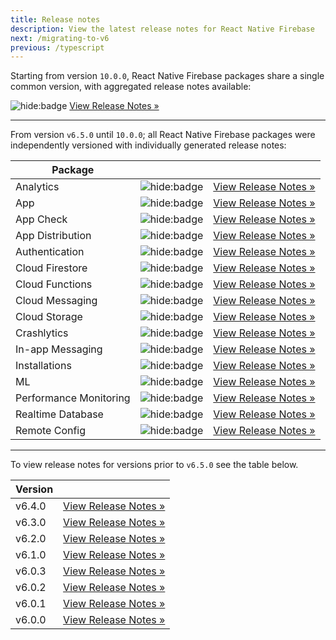 ```yaml
---
title: Release notes
description: View the latest release notes for React Native Firebase
next: /migrating-to-v6
previous: /typescript
---
```


Starting from version `10.0.0`, React Native Firebase packages share a single common version, with aggregated release notes available:

![hide:badge](https://img.shields.io/npm/v/@react-native-firebase/app.svg?style=for-the-badge&logo=npm) [View Release Notes &raquo;](https://github.com/invertase/react-native-firebase/tree/main/CHANGELOG.md)

---

From version `v6.5.0` until `10.0.0`; all React Native Firebase packages were independently versioned with individually generated release notes:

| Package                |                                                                                                                      |                                                                                                                                   |
| ---------------------- | :------------------------------------------------------------------------------------------------------------------: | :-------------------------------------------------------------------------------------------------------------------------------: |
| Analytics              |    ![hide:badge](https://img.shields.io/npm/v/@react-native-firebase/analytics.svg?style=for-the-badge&logo=npm)     |    [View Release Notes &raquo;](https://github.com/invertase/react-native-firebase/tree/main/packages/analytics/CHANGELOG.md)     |
| App                    |       ![hide:badge](https://img.shields.io/npm/v/@react-native-firebase/app.svg?style=for-the-badge&logo=npm)        |       [View Release Notes &raquo;](https://github.com/invertase/react-native-firebase/tree/main/packages/app/CHANGELOG.md)        |
| App Check              |    ![hide:badge](https://img.shields.io/npm/v/@react-native-firebase/app-check.svg?style=for-the-badge&logo=npm)     |    [View Release Notes &raquo;](https://github.com/invertase/react-native-firebase/tree/main/packages/app-check/CHANGELOG.md)     |
| App Distribution       | ![hide:badge](https://img.shields.io/npm/v/@react-native-firebase/app-distribution.svg?style=for-the-badge&logo=npm) | [View Release Notes &raquo;](https://github.com/invertase/react-native-firebase/tree/main/packages/app-distribution/CHANGELOG.md) |
| Authentication         |       ![hide:badge](https://img.shields.io/npm/v/@react-native-firebase/auth.svg?style=for-the-badge&logo=npm)       |       [View Release Notes &raquo;](https://github.com/invertase/react-native-firebase/tree/main/packages/auth/CHANGELOG.md)       |
| Cloud Firestore        |    ![hide:badge](https://img.shields.io/npm/v/@react-native-firebase/firestore.svg?style=for-the-badge&logo=npm)     |    [View Release Notes &raquo;](https://github.com/invertase/react-native-firebase/tree/main/packages/firestore/CHANGELOG.md)     |
| Cloud Functions        |    ![hide:badge](https://img.shields.io/npm/v/@react-native-firebase/functions.svg?style=for-the-badge&logo=npm)     |    [View Release Notes &raquo;](https://github.com/invertase/react-native-firebase/tree/main/packages/functions/CHANGELOG.md)     |
| Cloud Messaging        |    ![hide:badge](https://img.shields.io/npm/v/@react-native-firebase/messaging.svg?style=for-the-badge&logo=npm)     |    [View Release Notes &raquo;](https://github.com/invertase/react-native-firebase/tree/main/packages/messaging/CHANGELOG.md)     |
| Cloud Storage          |     ![hide:badge](https://img.shields.io/npm/v/@react-native-firebase/storage.svg?style=for-the-badge&logo=npm)      |     [View Release Notes &raquo;](https://github.com/invertase/react-native-firebase/tree/main/packages/storage/CHANGELOG.md)      |
| Crashlytics            |   ![hide:badge](https://img.shields.io/npm/v/@react-native-firebase/crashlytics.svg?style=for-the-badge&logo=npm)    |   [View Release Notes &raquo;](https://github.com/invertase/react-native-firebase/tree/main/packages/crashlytics/CHANGELOG.md)    |
| In-app Messaging       | ![hide:badge](https://img.shields.io/npm/v/@react-native-firebase/in-app-messaging.svg?style=for-the-badge&logo=npm) | [View Release Notes &raquo;](https://github.com/invertase/react-native-firebase/tree/main/packages/in-app-messaging/CHANGELOG.md) |
| Installations          |  ![hide:badge](https://img.shields.io/npm/v/@react-native-firebase/installations.svg?style=for-the-badge&logo=npm)   |  [View Release Notes &raquo;](https://github.com/invertase/react-native-firebase/tree/main/packages/installations/CHANGELOG.md)   |
| ML                     |        ![hide:badge](https://img.shields.io/npm/v/@react-native-firebase/ml.svg?style=for-the-badge&logo=npm)        |        [View Release Notes &raquo;](https://github.com/invertase/react-native-firebase/tree/main/packages/ml/CHANGELOG.md)        |
| Performance Monitoring |       ![hide:badge](https://img.shields.io/npm/v/@react-native-firebase/perf.svg?style=for-the-badge&logo=npm)       |       [View Release Notes &raquo;](https://github.com/invertase/react-native-firebase/tree/main/packages/perf/CHANGELOG.md)       |
| Realtime Database      |     ![hide:badge](https://img.shields.io/npm/v/@react-native-firebase/database.svg?style=for-the-badge&logo=npm)     |     [View Release Notes &raquo;](https://github.com/invertase/react-native-firebase/tree/main/packages/database/CHANGELOG.md)     |
| Remote Config          |  ![hide:badge](https://img.shields.io/npm/v/@react-native-firebase/remote-config.svg?style=for-the-badge&logo=npm)   |  [View Release Notes &raquo;](https://github.com/invertase/react-native-firebase/tree/main/packages/remote-config/CHANGELOG.md)   |

---

To view release notes for versions prior to `v6.5.0` see the table below.

| Version |                                                |
| ------- | :--------------------------------------------: |
| v6.4.0  | [View Release Notes &raquo;](/releases/v6.4.0) |
| v6.3.0  | [View Release Notes &raquo;](/releases/v6.3.0) |
| v6.2.0  | [View Release Notes &raquo;](/releases/v6.2.0) |
| v6.1.0  | [View Release Notes &raquo;](/releases/v6.1.0) |
| v6.0.3  | [View Release Notes &raquo;](/releases/v6.0.3) |
| v6.0.2  | [View Release Notes &raquo;](/releases/v6.0.2) |
| v6.0.1  | [View Release Notes &raquo;](/releases/v6.0.1) |
| v6.0.0  | [View Release Notes &raquo;](/releases/v6.0.0) |
